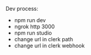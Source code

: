 Dev process: 

- npm run dev
- ngrok http 3000
- npm run studio
- change url in clerk path
- change url in clerk webhook
